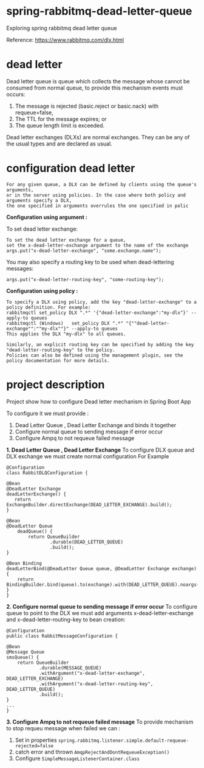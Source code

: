 # spring-rabbitmq-dead-letter-queue
Exploring spring rabbitmq dead letter queue

Reference: https://www.rabbitmq.com/dlx.html

# dead letter

Dead letter queue is queue which collects the message whose cannot be consumed from normal queue,
to provide this mechanism events must occurs:
 1. The message is rejected (basic.reject or basic.nack) with requeue=false,
 1. The TTL for the message expires; or
 1. The queue length limit is exceeded.
 
 Dead letter exchanges (DLXs) are normal exchanges. They can be any of the usual types and are declared as usual.
 
# configuration dead letter
    For any given queue, a DLX can be defined by clients using the queue's arguments,
    or in the server using policies. In the case where both policy and arguments specify a DLX,
    the one specified in arguments overrules the one specified in polic
 
**Configuration using argument :**
 
  To set dead letter exchange:
    
    To set the dead letter exchange for a queue,
    set the x-dead-letter-exchange argument to the name of the exchange
    args.put("x-dead-letter-exchange", "some.exchange.name");
 
 You may also specify a routing key to be used when dead-lettering messages:
     
    args.put("x-dead-letter-routing-key", "some-routing-key");
    
**Configuration using policy :**

    To specify a DLX using policy, add the key "dead-letter-exchange" to a policy definition. For example:	
    rabbitmqctl set_policy DLX ".*" '{"dead-letter-exchange":"my-dlx"}' --apply-to queues
    rabbitmqctl (Windows)	set_policy DLX ".*" "{""dead-letter-exchange"":""my-dlx""}" --apply-to queues 
    This applies the DLX "my-dlx" to all queues.
    
    Similarly, an explicit routing key can be specified by adding the key "dead-letter-routing-key" to the policy.
    Policies can also be defined using the management plugin, see the policy documentation for more details.
    
    
# project description
 
 Project show how to configure Dead letter mechanism in Spring Boot App
 
 To configure it we must provide :
 1. Dead Letter Queue , Dead Letter Exchange and binds it together
 2. Configure normal queue to sending message if error occur
 3. Configure Ampq to not requeue failed message
 
**1. Dead Letter Queue , Dead Letter Exchange**
 To configure DLX queue and DLX exchange we must create normal configuration 
 For Example
    
    @Configuration
    class RabbitDLQConfiguration {

    @Bean
    @DeadLetter Exchange
    deadLetterExchange() {
       return ExchangeBuilder.directExchange(DEAD_LETTER_EXCHANGE).build();
    }

    @Bean
    @DeadLetter Queue
        deadQueue() {
            return QueueBuilder
                    .durable(DEAD_LETTER_QUEUE)
                    .build();
    }

    @Bean Binding
    deadLetterBind(@DeadLetter Queue queue, @DeadLetter Exchange exchange) {
        return BindingBuilder.bind(queue).to(exchange).with(DEAD_LETTER_QUEUE).noargs();
    }
    }
    
**2. Configure normal queue to sending message if error occur**
To configure queue to point to the DLX we must add arguments x-dead-letter-exchange and x-dead-letter-routing-key to bean creation:

    @Configuration
    public class RabbitMessageConfiguration {

    @Bean
    @Message Queue
    smsQueue() {
        return QueueBuilder
                .durable(MESSAGE_QUEUE)
                .withArgument("x-dead-letter-exchange", DEAD_LETTER_EXCHANGE)
                .withArgument("x-dead-letter-routing-key", DEAD_LETTER_QUEUE)
                .build();
    }
    ...
    }
    
**3. Configure Ampq to not requeue failed message**
To provide mechanism to stop requeu message when failed we can :
 1. Set in properties `spring.rabbitmq.listener.simple.default-requeue-rejected=false`
 2. catch error and thrown `AmqpRejectAndDontRequeueException()`
 3. Configure `SimpleMessageListenerContainer.class`
 







 
 
  
 
    



